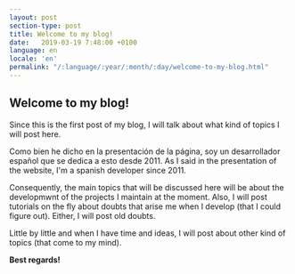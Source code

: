 ```yaml
---
layout: post
section-type: post
title: Welcome to my blog!
date:   2019-03-19 7:48:00 +0100
language: en
locale: 'en'
permalink: "/:language/:year/:month/:day/welcome-to-my-blog.html"
---
```


## Welcome to my blog!

Since this is the first post of my blog, I will talk about what kind of topics I will post here.

Como bien he dicho en la presentación de la página, soy un desarrollador español que se dedica a esto desde 2011.
As I said in the presentation of the website, I'm a spanish developer since 2011.

Consequently, the main topics that will be discussed here will be about the developmwnt of the projects I maintain at the moment. Also, I will post tutorials on the fly about doubts that arise me when I develop (that I could figure out). Either, I will post old doubts.

Little by little and when I have time and ideas, I will post about other kind of topics (that come to my mind).

**Best regards!**